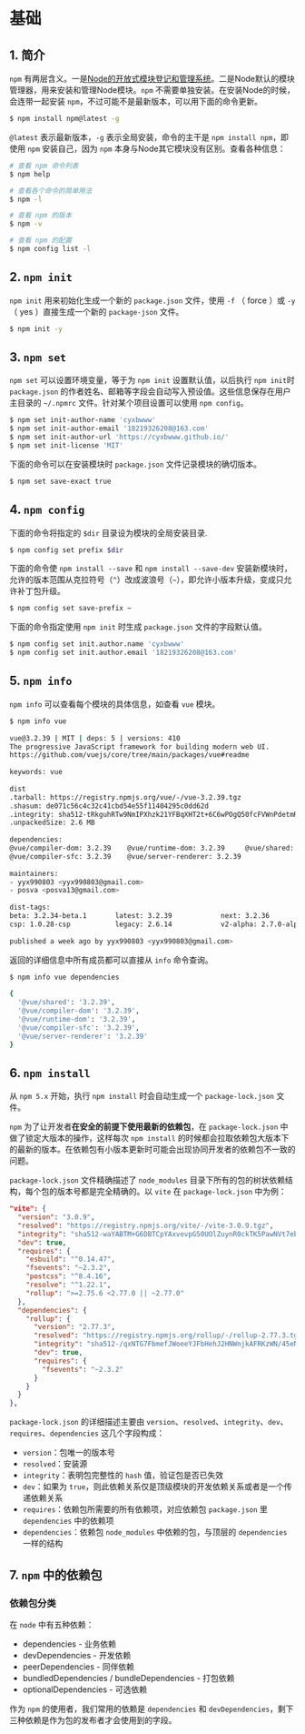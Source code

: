 # 基础

## 1. 简介

`npm` 有两层含义。一是[Node的开放式模块登记和管理系统](https://www.npmjs.com)。二是Node默认的模块管理器，用来安装和管理Node模块。`npm` 不需要单独安装。在安装Node的时候，会连带一起安装 `npm`，不过可能不是最新版本，可以用下面的命令更新。

``` sh
$ npm install npm@latest -g
```

`@latest` 表示最新版本，`-g` 表示全局安装，命令的主干是 `npm install npm`，即使用 `npm` 安装自己，因为 `npm` 本身与Node其它模块没有区别。查看各种信息：

``` sh
# 查看 npm 命令列表
$ npm help

# 查看各个命令的简单用法
$ npm -l

# 查看 npm 的版本
$ npm -v

# 查看 npm 的配置
$ npm config list -l
```

## 2. `npm init`

`npm init` 用来初始化生成一个新的 `package.json` 文件，使用 `-f` （ force ）或 `-y` （ yes ）直接生成一个新的 `package-json` 文件。

``` sh
$ npm init -y
```

## 3. `npm set`

`npm set` 可以设置环境变量，等于为 `npm init` 设置默认值，以后执行 `npm init`时 `package.json` 的作者姓名、邮箱等字段会自动写入预设值。这些信息保存在用户主目录的 `~/.npmrc` 文件。针对某个项目设置可以使用 `npm config`。

``` sh
$ npm set init-author-name 'cyxbwww'
$ npm set init-author-email '18219326208@163.com'
$ npm set init-author-url 'https://cyxbwww.github.io/'
$ npm set init-license 'MIT'
```

下面的命令可以在安装模块时 `package.json` 文件记录模块的确切版本。

``` sh
$ npm set save-exact true
```

## 4. `npm config`

下面的命令将指定的 `$dir` 目录设为模块的全局安装目录.

``` sh
$ npm config set prefix $dir
```

下面的命令使 `npm install --save` 和 `npm install --save-dev` 安装新模块时，允许的版本范围从克拉符号（`^`）改成波浪号（`~`），即允许小版本升级，变成只允许补丁包升级。

``` sh
$ npm config set save-prefix ~
```

下面的命令指定使用 `npm init` 时生成 `package.json` 文件的字段默认值。

``` sh
$ npm config set init.author.name 'cyxbwww'
$ npm config set init.author.email '18219326208@163.com'
```

## 5. `npm info`

`npm info` 可以查看每个模块的具体信息，如查看 `vue` 模块。

``` sh
$ npm info vue
 
vue@3.2.39 | MIT | deps: 5 | versions: 410
The progressive JavaScript framework for building modern web UI.
https://github.com/vuejs/core/tree/main/packages/vue#readme
 
keywords: vue
 
dist
.tarball: https://registry.npmjs.org/vue/-/vue-3.2.39.tgz
.shasum: de071c56c4c32c41cbd54e55f11404295c0dd62d
.integrity: sha512-tRkguhRTw9NmIPXhzk21YFBqXHT2t+6C6wPOgQ50fcFVWnPdetmRqbmySRHznrYjX2E47u0cGlKGcxKZJ38R/g==
.unpackedSize: 2.6 MB
 
dependencies:
@vue/compiler-dom: 3.2.39    @vue/runtime-dom: 3.2.39     @vue/shared: 3.2.39
@vue/compiler-sfc: 3.2.39    @vue/server-renderer: 3.2.39
 
maintainers:
- yyx990803 <yyx990803@gmail.com>
- posva <posva13@gmail.com>
 
dist-tags:
beta: 3.2.34-beta.1       latest: 3.2.39            next: 3.2.36              v2-beta: 2.7.0-beta.8
csp: 1.0.28-csp           legacy: 2.6.14            v2-alpha: 2.7.0-alpha.12  v2-latest: 2.7.10
 
published a week ago by yyx990803 <yyx990803@gmail.com>
```

返回的详细信息中所有成员都可以直接从 `info` 命令查询。

``` sh
$ npm info vue dependencies
 
{
  '@vue/shared': '3.2.39',
  '@vue/compiler-dom': '3.2.39',
  '@vue/runtime-dom': '3.2.39',
  '@vue/compiler-sfc': '3.2.39',
  '@vue/server-renderer': '3.2.39'
}
```

## 6. `npm install`

从 `npm 5.x` 开始，执行 `npm install` 时会自动生成一个 `package-lock.json` 文件。

`npm` 为了让开发者**在安全的前提下使用最新的依赖包**，在 `package-lock.json` 中做了锁定大版本的操作，这样每次 `npm install` 的时候都会拉取依赖包大版本下的最新的版本。在依赖包有小版本更新时可能会出现协同开发者的依赖包不一致的问题。

`package-lock.json` 文件精确描述了 `node_modules` 目录下所有的包的树状依赖结构，每个包的版本号都是完全精确的。以 `vite` 在 `package-lock.json` 中为例：

``` json
"vite": {
  "version": "3.0.9",
  "resolved": "https://registry.npmjs.org/vite/-/vite-3.0.9.tgz",
  "integrity": "sha512-waYABTM+G6DBTCpYAxvevpG50UOlZuynR0ckTK5PawNVt7ebX6X7wNXHaGIO6wYYFXSM7/WcuFuO2QzhBB6aMw==",
  "dev": true,
  "requires": {
    "esbuild": "^0.14.47",
    "fsevents": "~2.3.2",
    "postcss": "^8.4.16",
    "resolve": "^1.22.1",
    "rollup": ">=2.75.6 <2.77.0 || ~2.77.0"
  },
  "dependencies": {
    "rollup": {
      "version": "2.77.3",
      "resolved": "https://registry.npmjs.org/rollup/-/rollup-2.77.3.tgz",
      "integrity": "sha512-/qxNTG7FbmefJWoeeYJFbHehJ2HNWnjkAFRKzWN/45eNBBF/r8lo992CwcJXEzyVxs5FmfId+vTSTQDb+bxA+g==",
      "dev": true,
      "requires": {
        "fsevents": "~2.3.2"
      }
    }
  }
},
```

`package-lock.json` 的详细描述主要由 `version`、`resolved`、`integrity`、`dev`、`requires`、`dependencies` 这几个字段构成：

- `version`：包唯一的版本号
- `resolved`：安装源
- `integrity`：表明包完整性的 `hash` 值，验证包是否已失效
- `dev`：如果为 `true`，则此依赖关系仅是顶级模块的开发依赖关系或者是一个传递依赖关系
- `requires`：依赖包所需要的所有依赖项，对应依赖包 `package.json` 里 `dependencies` 中的依赖项
- `dependencies`：依赖包 `node_modules` 中依赖的包，与顶层的 `dependencies` 一样的结构

## 7. `npm` 中的依赖包

### 依赖包分类

在 `node` 中有五种依赖：

- dependencies - 业务依赖
- devDependencies - 开发依赖
- peerDependencies - 同伴依赖
- bundledDependencies / bundleDependencies - 打包依赖
- optionalDependencies - 可选依赖

作为 `npm` 的使用者，我们常用的依赖是 `dependencies` 和 `devDependencies`，剩下三种依赖是作为包的发布者才会使用到的字段。
